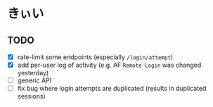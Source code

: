 # きぃい

## TODO

- [x] rate-limit some endpoints (especially `/login/attempt`)
- [x] add per-user log of activity (e.g. AF `Remote Login` was changed yesterday)
- [ ] generic API
- [ ] fix bug where login attempts are duplicated (results in duplicated sessions)
